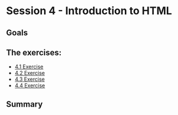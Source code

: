 # Session 4 - Introduction to HTML


## Goals




## The exercises:

* [4.1 Exercise](4.1-exercise.md)
* [4.2 Exercise](4.2-exercise.md)
* [4.3 Exercise](4.3-exercise.md)
* [4.4 Exercise](4.4-exercise.md)


## Summary
